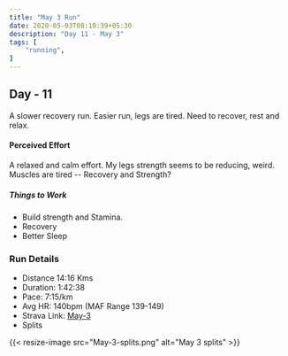 ```yaml
---
title: "May 3 Run"
date: 2020-05-03T08:10:39+05:30
description: "Day 11 - May 3"
tags: [
    "running",
]
---
```


## Day - 11

A slower recovery run. Easier run, legs are tired. Need to recover, rest and relax.

#### Perceived Effort

A relaxed and calm effort. My legs strength seems to be reducing, weird. Muscles are tired -- Recovery and Strength?

##### Things to Work

* Build strength and Stamina.
* Recovery
* Better Sleep

### Run Details
* Distance 14:16 Kms
* Duration: 1:42:38
* Pace: 7:15/km
* Avg HR: 140bpm (MAF Range 139-149)
* Strava Link: [May-3](https://www.strava.com/activities/3388318729/overview)
* Splits

{{< resize-image src="May-3-splits.png" alt="May 3 splits" >}}

